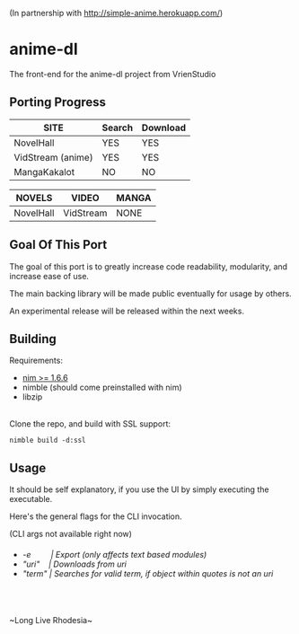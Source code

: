 (In partnership with http://simple-anime.herokuapp.com/)

# anime-dl
The front-end for the anime-dl project from VrienStudio 
## Porting Progress

| SITE              | Search | Download |
|-------------------|--------|----------|
| NovelHall         | YES    | YES      |
| VidStream (anime) | YES    | YES       |
| MangaKakalot      | NO     | NO       |

| NOVELS    | VIDEO     | MANGA |
|-----------|-----------|-------|
| NovelHall | VidStream | NONE  |

## Goal Of This Port

The goal of this port is to greatly increase code readability, modularity, and increase ease of use.

The main backing library will be made public eventually for usage by others.

An experimental release will be released within the next weeks.

## Building
Requirements:
* [nim >= 1.6.6](https://nim-lang.org/install.html)
* nimble (should come preinstalled with nim)
* libzip

<br>Clone the repo, and build with SSL support:<br>
```
nimble build -d:ssl
```
## Usage
It should be self explanatory, if you use the UI by simply executing the executable.

Here's the general flags for the CLI invocation.

(CLI args not available right now)
<h6>
<ul>
    <li>-e&nbsp;&nbsp;&nbsp;&nbsp;&nbsp;&nbsp;&nbsp;&nbsp;&nbsp;| Export (only affects text based modules)</li>
    <li>"uri"&nbsp;&nbsp;&nbsp;&nbsp;| Downloads from uri</li>
    <li>"term"&nbsp;| Searches for valid term, if object within quotes is not an uri</li>
</ul>
</h6>

<br>
<br>
~Long Live Rhodesia~
